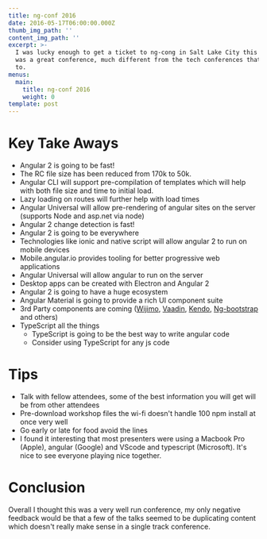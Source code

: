 ```yaml
---
title: ng-conf 2016
date: 2016-05-17T06:00:00.000Z
thumb_img_path: ''
content_img_path: ''
excerpt: >-
  I was lucky enough to get a ticket to ng-cong in Salt Lake City this year.  It
  was a great conference, much different from the tech conferences that I'm used
  to.
menus:
  main:
    title: ng-conf 2016
    weight: 0
template: post
---
```


# Key Take Aways
- Angular 2 is going to be fast! 
 - The RC file size has been reduced from 170k to 50k.  
 - Angular CLI will support pre-compilation of templates which will help with both file size and time to initial load.
 - Lazy loading on routes will further help with load times
 - Angular Universal will allow pre-rendering of angular sites on the server (supports Node and asp.net via node)
 - Angular 2 change detection is fast!
- Angular 2 is going to be everywhere
 - Technologies like ionic and native script will allow angular 2 to run on mobile devices
 - Mobile.angular.io  provides tooling for better progressive web applications
 - Angular Universal will allow angular to run on the server 
 - Desktop apps can be created with Electron and Angular 2
- Angular 2 is going to have a huge ecosystem
 - Angular Material is going to provide a rich UI component suite
 - 3rd Party components are coming ([Wijimo](http://wijmo.com/angular2/), [Vaadin](https://vaadin.com/vaadin-documentation-portlet/elements/integrations/angular2.html), [Kendo](http://demos.telerik.com/kendo-ui/integration/angular2), [Ng-bootstrap](https://github.com/ng-bootstrap/core) and others)
- TypeScript all the things
    - TypeScript is going to be the best way to write angular code
    - Consider using TypeScript for any js code
 

# Tips
- Talk with fellow attendees, some of the best information you will get will be from other attendees
- Pre-download workshop files the wi-fi doesn't handle 100 npm install at once very well
- Go early or late for food avoid the lines
- I found it interesting that most presenters were using a Macbook Pro (Apple), angular (Google) and VScode and typescript (Microsoft).  It's nice to see everyone playing nice together.

# Conclusion
Overall I thought this was a very well run conference, my only negative feedback would be that a few of the talks seemed to be duplicating content which doesn't really make sense in a single track conference.